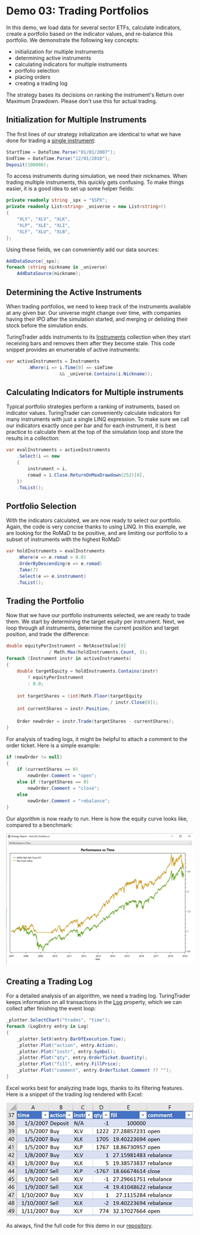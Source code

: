 # Demo 03: Trading Portfolios

In this demo, we load data for several sector ETFs, calculate indicators, create a portfolio based on the indicator values, and re-balance this portfolio. We demonstrate the following key concepts: 

* initialization for multiple instruments
* determining active instruments
* calculating indicators for multiple instruments
* portfolio selection
* placing orders
* creating a trading log

The strategy bases its decisions on ranking the instrument's Return over Maximum Drawdown. Please don't use this for actual trading. 

## Initialization for Multiple Instruments

The first lines of our strategy initialization are identical to what we have done for trading a [single instrument](Demo02.md): 

```c#
StartTime = DateTime.Parse("01/01/2007");
EndTime = DateTime.Parse("12/01/2018");
Deposit(100000);
```

To access instruments during simulation, we need their nicknames. When trading multiple instruments, this quickly gets confusing. To make things easier, it is a good idea to set up some helper fields:

```c#
private readonly string _spx = "$SPX";
private readonly List<string> _universe = new List<string>()
{
    "XLY", "XLV", "XLK",
    "XLP", "XLE", "XLI",
    "XLF", "XLU", "XLB",
};
```

Using these fields, we can conveniently add our data sources:

```c#
AddDataSource(_spx);
foreach (string nickname in _universe)
    AddDataSource(nickname);
```

## Determining the Active Instruments

When trading portfolios, we need to keep track of the instruments available at any given bar. Our universe might change over time, with companies having their IPO after the simulation started, and merging or delisting their stock before the simulation ends.

TuringTrader adds instruments to its [Instruments](xref:TuringTrader.Simulator.SimulatorCore#TuringTrader_Simulator_SimulatorCore_Instruments) collection when they start receiving bars and removes them after they become stale. This code snippet provides an enumerable of active instruments:

```c#
var activeInstruments = Instruments
        .Where(i => i.Time[0] == simTime
                    && _universe.Contains(i.Nickname));
```

## Calculating Indicators for Multiple instruments

Typical portfolio strategies perform a ranking of instruments, based on indicator values. TuringTrader can conveniently calculate indicators for many instruments with just a single LINQ expression. To make sure we call our indicators exactly once per bar and for each instrument, it is best practice to calculate them at the top of the simulation loop and store the results in a collection:

```c#
var evalInstruments = activeInstruments
    .Select(i => new
    {
        instrument = i,
        romad = i.Close.ReturnOnMaxDrawdown(252)[0],
    })
    .ToList();

```

## Portfolio Selection

With the indicators calculated, we are now ready to select our portfolio. Again, the code is very concise thanks to using LINQ. In this example, we are looking for the RoMaD to be positive, and are limiting our portfolio to a subset of instruments with the highest RoMaD: 

```c#
var holdInstruments = evalInstruments
    .Where(e => e.romad > 0.0)
    .OrderByDescending(e => e.romad)
    .Take(7)
    .Select(e => e.instrument)
    .ToList();
```

## Trading the Portfolio

Now that we have our portfolio instruments selected, we are ready to trade them. We start by determining the target equity per instrument. Next, we loop through all instruments, determine the current position and target position, and trade the difference: 

```c#
double equityPerInstrument = NetAssetValue[0]
                / Math.Max(holdInstruments.Count, 3);
foreach (Instrument instr in activeInstruments)
{
    double targetEquity = holdInstruments.Contains(instr)
        ? equityPerInstrument
        : 0.0;

    int targetShares = (int)Math.Floor(targetEquity 
                                       / instr.Close[0]);
    int currentShares = instr.Position;

    Order newOrder = instr.Trade(targetShares - currentShares);
}

```

For analysis of trading logs, it might be helpful to attach a comment to the order ticket. Here is a simple example:

```c#
if (newOrder != null)
{
    if (currentShares == 0)
        newOrder.Comment = "open";
    else if (targetShares == 0)
        newOrder.Comment = "close";
    else
        newOrder.Comment = "rebalance";
}
```

Our algorithm is now ready to run. Here is how the equity curve looks like, compared to a benchmark: 

![](../images/demo03/chart.jpg)

## Creating a Trading Log

For a detailed analysis of an algorithm, we need a trading log. TuringTrader keeps information on all transactions in the [Log](xref:TuringTrader.Simulator.SimulatorCore#TuringTrader_Simulator_SimulatorCore_Log) property, which we can collect after finishing the event loop:

```c#
_plotter.SelectChart("trades", "time");
foreach (LogEntry entry in Log)
{
    _plotter.SetX(entry.BarOfExecution.Time);
    _plotter.Plot("action", entry.Action);
    _plotter.Plot("instr", entry.Symbol);
    _plotter.Plot("qty", entry.OrderTicket.Quantity);
    _plotter.Plot("fill", entry.FillPrice);
    _plotter.Plot("comment", entry.OrderTicket.Comment ?? "");
}
```

Excel works best for analyzing trade logs, thanks to its filtering features. Here is a snippet of the trading log rendered with Excel:

![](../images/demo03/logExcel.jpg)

As always, find the full code for this demo in our [repository](https://github.com/fbertram/TuringTrader/blob/master/Algorithms/Demo%20Algorithms/Demo03_Portfolio.cs).
